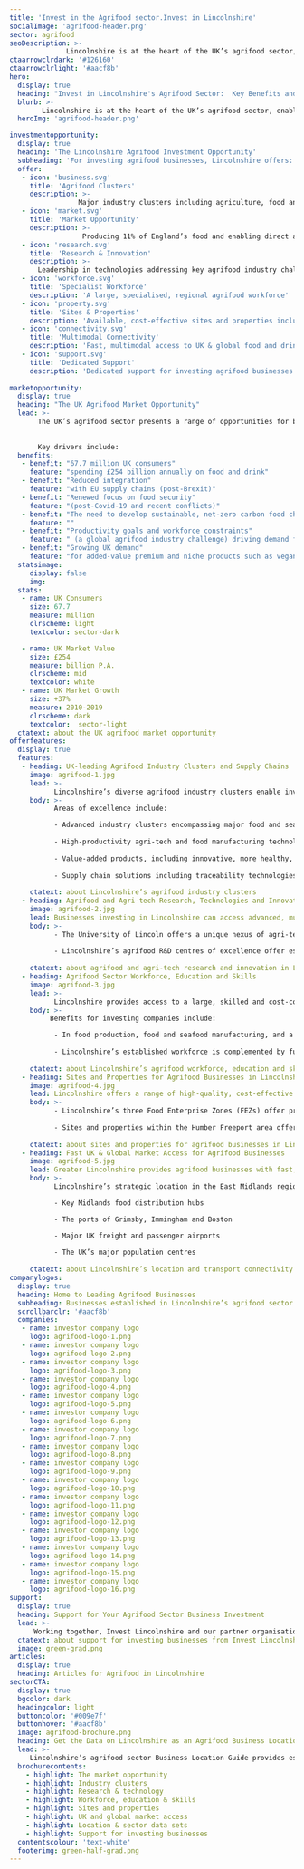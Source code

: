 ```yaml
---
title: 'Invest in the Agrifood sector.Invest in Lincolnshire'
socialImage: 'agrifood-header.png'
sector: agrifood
seoDescription: >-
              Lincolnshire is at the heart of the UK’s agrifood sector, enabling investing companies to join industry-leading clusters right across the food value chain, and to access the expertise and technologies required to transform business performance, productivity and sustainability.
ctaarrowclrdark: '#126160'             
ctaarrowclrlight: '#aacf8b' 
hero:
  display: true
  heading: "Invest in Lincolnshire's Agrifood Sector:  Key Benefits and Opportunities"
  blurb: >-
        Lincolnshire is at the heart of the UK’s agrifood sector, enabling investing companies to join industry-leading clusters right across the food value chain, and to access the expertise and technologies required to transform business performance, productivity and sustainability.
  heroImg: 'agrifood-header.png'

investmentopportunity:
  display: true
  heading: 'The Lincolnshire Agrifood Investment Opportunity'
  subheading: 'For investing agrifood businesses, Lincolnshire offers:'
  offer:
   - icon: 'business.svg'
     title: 'Agrifood Clusters'
     description: >-
                 Major industry clusters including agriculture, food and seafood manufacturing, advanced agricultural and food technologies, and food logistics
   - icon: 'market.svg'
     title: 'Market Opportunity'
     description: >-
                  Producing 11% of England’s food and enabling direct access to the UK’s growing and transforming agrifood market      
   - icon: 'research.svg'
     title: 'Research & Innovation'
     description: >-
       Leadership in technologies addressing key agrifood industry challenges: improving productivity, sustainability and supply chain resilience
   - icon: 'workforce.svg'
     title: 'Specialist Workforce'
     description: 'A large, specialised, regional agrifood workforce'       
   - icon: 'property.svg'
     title: 'Sites & Properties'
     description: 'Available, cost-effective sites and properties including Food Enterprise Zones'
   - icon: 'connectivity.svg'
     title: 'Multimodal Connectivity'
     description: 'Fast, multimodal access to UK & global food and drink markets'
   - icon: 'support.svg'
     title: 'Dedicated Support'
     description: 'Dedicated support for investing agrifood businesses'    
             
marketopportunity:
  display: true
  heading: "The UK Agrifood Market Opportunity"
  lead: >- 
       The UK’s agrifood sector presents a range of opportunities for business investment, growth and reshoring. 
       
       
       Key drivers include:
  benefits:
   - benefit: "67.7 million UK consumers"
     feature: "spending £254 billion annually on food and drink"
   - benefit: "Reduced integration"
     feature: "with EU supply chains (post-Brexit)"
   - benefit: "Renewed focus on food security"
     feature: "(post-Covid-19 and recent conflicts)"
   - benefit: "The need to develop sustainable, net-zero carbon food chains"
     feature: ""
   - benefit: "Productivity goals and workforce constraints"
     feature: " (a global agrifood industry challenge) driving demand for new technologies"
   - benefit: "Growing UK demand"
     feature: "for added-value premium and niche products such as vegan, organic, more nutritious and ‘free-from’ foods" 
  statsimage:
     display: false
     img: 
  stats: 
   - name: UK Consumers
     size: 67.7
     measure: million
     clrscheme: light
     textcolor: sector-dark

   - name: UK Market Value
     size: £254
     measure: billion P.A.
     clrscheme: mid
     textcolor: white
   - name: UK Market Growth
     size: +37%
     measure: 2010-2019
     clrscheme: dark
     textcolor:  sector-light     
  ctatext: about the UK agrifood market opportunity
offerfeatures:
  display: true
  features:
   - heading: UK-leading Agrifood Industry Clusters and Supply Chains
     image: agrifood-1.jpg
     lead: >-
           Lincolnshire’s diverse agrifood industry clusters enable investing businesses to access a deep pool of expertise and a wide range of experienced potential supply chain partners.
     body: >-
           Areas of excellence include:

           - Advanced industry clusters encompassing major food and seafood producers and manufacturers, leading-edge technology companies, niche product innovators and specialist service providers
 
           - High-productivity agri-tech and food manufacturing technologies, including digitalisation, robotics and automation
           
           - Value-added products, including innovative, more healthy, nutritious and environmentally aware foods
           
           - Supply chain solutions including traceability technologies and more sustainable packaging and logistics
 
     ctatext: about Lincolnshire’s agrifood industry clusters                  
   - heading: Agrifood and Agri-tech Research, Technologies and Innovation
     image: agrifood-2.jpg
     lead: Businesses investing in Lincolnshire can access advanced, multi-disciplinary R&D and innovation across the entire food chain - to improve business productivity, sustainability and resilience, and enable new product development.
     body: >-
           - The University of Lincoln offers a unique nexus of agri-tech, advanced engineering and digital tech competencies, with dedicated research centres applying Industry 4.0 themes and technologies including artificial intelligence (AI), big data analytics, robotics / agri-robotics, sensors, automation and digitalisation to key industry challenges.
 
           - Lincolnshire’s agrifood R&D centres of excellence offer established strengths in core food sector specialisations including safety, microbiology and food processing.
 
     ctatext: about agrifood and agri-tech research and innovation in Lincolnshire 
   - heading: Agrifood Sector Workforce, Education and Skills
     image: agrifood-3.jpg
     lead: >-
           Lincolnshire provides access to a large, skilled and cost-competitive agrifood workforce, enabling easier recruitment, faster project delivery and improved productivity for investing businesses.
     body: >-
          Benefits for investing companies include:

           - In food production, food and seafood manufacturing, and a range of other agrifood and related classifications, Lincolnshire provides investing businesses with access to labour forces that are outstanding in the UK in terms of size, concentration and specialisation.
 
           - Lincolnshire’s established workforce is complemented by further and higher educational institutions focused on meeting the specialised skills and qualifications requirements of the area’s agrifood businesses.
 
     ctatext: about Lincolnshire’s agrifood workforce, education and skills 
   - heading: Sites and Properties for Agrifood Businesses in Lincolnshire 
     image: agrifood-4.jpg
     lead: Lincolnshire offers a range of high-quality, cost-effective sites and properties meeting the specific requirements of businesses in agrifood sectors including food production, food manufacturing, food logistics and food R&D.
     body: >-
           - Lincolnshire’s three Food Enterprise Zones (FEZs) offer premium accommodation, collaborative environments, accelerated planning, investment incentives, and excellent transport and data connectivity for food industry occupants including research organisations, start-ups, manufacturers and distributors.
 
           - Sites and properties within the Humber Freeport area offer direct port access and potential tax incentives for investing businesses.
 
     ctatext: about sites and properties for agrifood businesses in Lincolnshire 
   - heading: Fast UK & Global Market Access for Agrifood Businesses 
     image: agrifood-5.jpg
     lead: Greater Lincolnshire provides agrifood businesses with fast, multimodal access to distribution hubs and consumer markets in the UK and worldwide.
     body: >-
           Lincolnshire’s strategic location in the East Midlands region of England provides businesses with fast access to:

           - Key Midlands food distribution hubs

           - The ports of Grimsby, Immingham and Boston

           - Major UK freight and passenger airports
 
           - The UK’s major population centres
 
     ctatext: about Lincolnshire’s location and transport connectivity
companylogos:
  display: true
  heading: Home to Leading Agrifood Businesses
  subheading: Businesses established in Lincolnshire’s agrifood sector include
  scrollbarclr: '#aacf8b'
  companies:
   - name: investor company logo
     logo: agrifood-logo-1.png
   - name: investor company logo
     logo: agrifood-logo-2.png
   - name: investor company logo
     logo: agrifood-logo-3.png
   - name: investor company logo
     logo: agrifood-logo-4.png
   - name: investor company logo
     logo: agrifood-logo-5.png
   - name: investor company logo
     logo: agrifood-logo-6.png
   - name: investor company logo
     logo: agrifood-logo-7.png
   - name: investor company logo
     logo: agrifood-logo-8.png
   - name: investor company logo
     logo: agrifood-logo-9.png
   - name: investor company logo
     logo: agrifood-logo-10.png
   - name: investor company logo
     logo: agrifood-logo-11.png
   - name: investor company logo
     logo: agrifood-logo-12.png
   - name: investor company logo
     logo: agrifood-logo-13.png
   - name: investor company logo
     logo: agrifood-logo-14.png
   - name: investor company logo
     logo: agrifood-logo-15.png
   - name: investor company logo
     logo: agrifood-logo-16.png                                                                          
support:
  display: true
  heading: Support for Your Agrifood Sector Business Investment
  lead: >-
      Working together, Invest Lincolnshire and our partner organisations, including local authorities, education providers and businesses, provide dedicated support to ensure a ‘soft landing’ for companies locating and investing in Lincolnshire.
  ctatext: about support for investing businesses from Invest Lincolnshire
  image: green-grad.png
articles:
  display: true
  heading: Articles for Agrifood in Lincolnshire
sectorCTA:
  display: true
  bgcolor: dark
  headingcolor: light
  buttoncolor: '#009e7f'
  buttonhover: '#aacf8b'
  image: agrifood-brochure.png
  heading: Get the Data on Lincolnshire as an Agrifood Business Location
  lead: >-
     Lincolnshire’s agrifood sector Business Location Guide provides essential information and data for companies researching and evaluation Lincolnshire as a potential investment location, including:                                       
  brochurecontents:
    - highlight: The market opportunity
    - highlight: Industry clusters
    - highlight: Research & technology
    - highlight: Workforce, education & skills
    - highlight: Sites and properties
    - highlight: UK and global market access
    - highlight: Location & sector data sets
    - highlight: Support for investing businesses
  contentscolour: 'text-white' 
  footerimg: green-half-grad.png 
---
```



